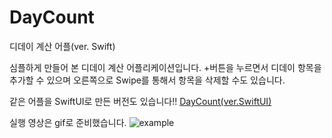 # DayCount
디데이 계산 어플(ver. Swift)

심플하게 만들어 본 디데이 계산 어플리케이션입니다.
+버튼을 누르면서 디데이 항목을 추가할 수 있으며 오른쪽으로 Swipe를 통해서 항목을 삭제할 수도 있습니다.

같은 어플을 SwiftUI로 만든 버전도 있습니다!!
[DayCount(ver.SwiftUI)](https://github.com/chagmn/DayCount-SwiftUI-/blob/main/README.md)

실행 영상은 gif로 준비했습니다.
![example](https://user-images.githubusercontent.com/41609708/119098540-e5c56100-ba50-11eb-81af-4b47e0149bf1.gif)
